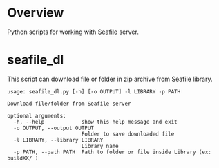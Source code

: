 # Overview 
Python scripts for working with [Seafile](https://www.seafile.com/en/home/) server.

# seafile_dl
This script can download file or folder in zip archive from Seafile library.
```
usage: seafile_dl.py [-h] [-o OUTPUT] -l LIBRARY -p PATH

Download file/folder from Seafile server

optional arguments:
  -h, --help            show this help message and exit
  -o OUTPUT, --output OUTPUT
                        Folder to save downloaded file
  -l LIBRARY, --library LIBRARY
                        Library name
  -p PATH, --path PATH  Path to folder or file inside Library (ex: buildXX/ )
```
